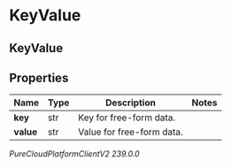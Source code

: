 # KeyValue

## KeyValue

## Properties

|Name | Type | Description | Notes|
|------------ | ------------- | ------------- | -------------|
| **key** | str | Key for free-form data. | |
| **value** | str | Value for free-form data. | |



_PureCloudPlatformClientV2 239.0.0_
